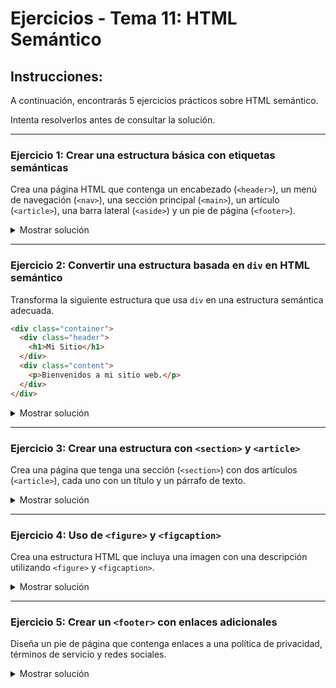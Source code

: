# **Ejercicios - Tema 11: HTML Semántico**

## **Instrucciones:**
A continuación, encontrarás 5 ejercicios prácticos sobre HTML semántico.

Intenta resolverlos antes de consultar la solución.

---

### **Ejercicio 1: Crear una estructura básica con etiquetas semánticas**
Crea una página HTML que contenga un encabezado (`<header>`), un menú de navegación (`<nav>`), una sección principal (`<main>`), un artículo (`<article>`), una barra lateral (`<aside>`) y un pie de página (`<footer>`).

<details><summary>Mostrar solución</summary>

```html
<header>
  <h1>Mi Blog Personal</h1>
</header>

<nav>
  <ul>
    <li><a href="#">Inicio</a></li>
    <li><a href="#">Sobre mí</a></li>
    <li><a href="#">Contacto</a></li>
  </ul>
</nav>

<main>
  <article>
    <h2>Mi Primer Artículo</h2>
    <p>Bienvenido a mi blog donde comparto mis ideas y pensamientos.</p>
  </article>
</main>

<aside>
  <h3>Publicaciones Recientes</h3>
  <ul>
    <li><a href="#">Cómo aprender HTML</a></li>
    <li><a href="#">Introducción a CSS</a></li>
  </ul>
</aside>

<footer>
  <p>© Mi Blog - Todos los derechos reservados.</p>
</footer>
```

</details>

---

### **Ejercicio 2: Convertir una estructura basada en `div` en HTML semántico**
Transforma la siguiente estructura que usa `div` en una estructura semántica adecuada.

```html
<div class="container">
  <div class="header">
    <h1>Mi Sitio</h1>
  </div>
  <div class="content">
    <p>Bienvenidos a mi sitio web.</p>
  </div>
</div>
```

<details><summary>Mostrar solución</summary>

```html
<header>
  <h1>Mi Sitio</h1>
</header>

<main>
  <p>Bienvenidos a mi sitio web.</p>
</main>
```

</details>

---

### **Ejercicio 3: Crear una estructura con `<section>` y `<article>`**
Crea una página que tenga una sección (`<section>`) con dos artículos (`<article>`), cada uno con un título y un párrafo de texto.

<details><summary>Mostrar solución</summary>

```html
<section>
  <article>
    <h2>Noticia 1</h2>
    <p>Esta es la primera noticia del día.</p>
  </article>

  <article>
    <h2>Noticia 2</h2>
    <p>Esta es la segunda noticia del día.</p>
  </article>
</section>
```

</details>

---

### **Ejercicio 4: Uso de `<figure>` y `<figcaption>`**
Crea una estructura HTML que incluya una imagen con una descripción utilizando `<figure>` y `<figcaption>`.

<details><summary>Mostrar solución</summary>

```html
<figure>
  <img src="imagen.jpg" alt="Descripción de la imagen">
  <figcaption>Esta es una imagen de un hermoso paisaje.</figcaption>
</figure>
```

</details>

---

### **Ejercicio 5: Crear un `<footer>` con enlaces adicionales**
Diseña un pie de página que contenga enlaces a una política de privacidad, términos de servicio y redes sociales.

<details><summary>Mostrar solución</summary>

```html
<footer>
  <p>Mi Empresa</p>
  <nav>
    <ul>
      <li><a href="#">Política de Privacidad</a></li>
      <li><a href="#">Términos de Servicio</a></li>
      <li><a href="#">Facebook</a></li>
      <li><a href="#">X (Twitter)</a></li>
    </ul>
  </nav>
</footer>
```

</details>

